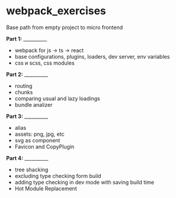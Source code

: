 # webpack_exercises

Base path from empty project to micro frontend

**Part 1:** __________
* webpack for js -> ts -> react
* base configurations, plugins, loaders, dev server, env variables
* css и scss, css modules

**Part 2:** __________
* routing
* chunks
* comparing usual and lazy loadings
* bundle analizer
  
**Part 3:** __________
* alias
* assets: png, jpg, etc
* svg as component
* Favicon and CopyPlugin
  
 **Part 4:** __________ 
* tree shacking
* excluding type checking form build
* adding type checking in dev mode with saving build time
* Hot Module Replacement
